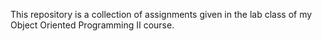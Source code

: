 This repository is a collection of assignments given in the lab class of my Object Oriented Programming II course.
